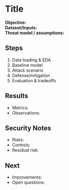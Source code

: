 # Title
**Objective:**  
**Dataset/Inputs:**  
**Threat model / assumptions:**  

## Steps
1. Data loading & EDA
2. Baseline model
3. Attack scenario
4. Defense/mitigation
5. Evaluation & tradeoffs

## Results
- Metrics: 
- Observations:

## Security Notes
- Risks:
- Controls:
- Residual risk:

## Next
- Improvements:
- Open questions:
